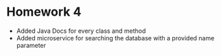 # Homework 4
- Added Java Docs for every class and method
- Added microservice for searching the database with a provided name parameter
